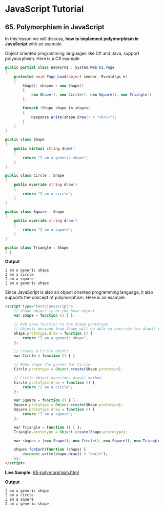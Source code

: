 <!-- markdownlint-disable MD022 MD033 -->
# JavaScript Tutorial

## 65. Polymorphism in JavaScript
In this lesson we will discuss, **how to implement polymorphism in JavaScript** with an example.

Object oriented programming languages like C# and Java, support polymorphism. Here is a C# example.

```csharp
public partial class WebForm1 : System.Web.UI.Page
{
    protected void Page_Load(object sender, EventArgs e)
    {
        Shape[] shapes = new Shape[]
        {
            new Shape(), new Circle(), new Square(), new Triangle()
        };

        foreach (Shape shape in shapes)
        {
            Response.Write(shape.draw() + "<br/>");
        }
    }
}

public class Shape
{
    public virtual string draw()
    {
        return "I am a generic shape";
    }
}

public class Circle : Shape
{
    public override string draw()
    {
        return "I am a circle";
    }
}

public class Square : Shape
{
    public override string draw()
    {
        return "I am a square";
    }
}

public class Triangle : Shape
{ }
```

**Output**

```text
I am a generic shape
I am a circle
I am a square
I am a generic shape 
```

Since JavaScript is also an object oriented programming language, it also supports the concept of polymorphism. Here is an example.

```html
<script type="text/javascript">
    // Shape object is be the base object
    var Shape = function () { };

    // Add draw function to the Shape prototype
    // Objects derived from Shape will be able to override the draw() method
    Shape.prototype.draw = function () {
        return "I am a generic shape";
    };

    // Create a Circle object
    var Circle = function () { }

    // Make shape the parent for Circle
    Circle.prototype = Object.create(Shape.prototype);

    // Circle object overrides draw() method
    Circle.prototype.draw = function () {
        return "I am a circle";
    };

    var Square = function () { };
    Square.prototype = Object.create(Shape.prototype);
    Square.prototype.draw = function () {
        return "I am a square";
    };

    var Triangle = function () { };
    Triangle.prototype = Object.create(Shape.prototype);

    var shapes = [new Shape(), new Circle(), new Square(), new Triangle()];

    shapes.forEach(function (shape) {
        document.write(shape.draw() + "<br/>");
    });
</script>
```

**Live Sample:** [65-polymorphism.html](https://james-priest.github.io/code-exercises/javascript_exercises/javascript-csharp/public/65-polymorphism.html)

**Output**

```text
I am a generic shape
I am a circle
I am a square
I am a generic shape
```
